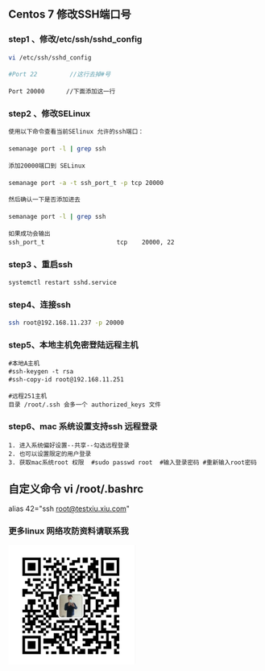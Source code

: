 
## Centos 7 修改SSH端口号

### step1 、修改/etc/ssh/sshd_config
```bash
vi /etc/ssh/sshd_config

#Port 22         //这行去掉#号

Port 20000      //下面添加这一行

```

### step2 、修改SELinux

```bash
使用以下命令查看当前SElinux 允许的ssh端口：

semanage port -l | grep ssh

添加20000端口到 SELinux

semanage port -a -t ssh_port_t -p tcp 20000

然后确认一下是否添加进去

semanage port -l | grep ssh

如果成功会输出
ssh_port_t                    tcp    20000, 22

```

### step3 、重启ssh
```bash
systemctl restart sshd.service

```
### step4、连接ssh
```bash
ssh root@192.168.11.237 -p 20000
```

### step5、本地主机免密登陆远程主机
    #本地A主机
    #ssh-keygen -t rsa
    #ssh-copy-id root@192.168.11.251

    #远程251主机
    目录 /root/.ssh 会多一个 authorized_keys 文件

### step6、mac 系统设置支持ssh 远程登录
    1. 进入系统偏好设置--共享--勾选远程登录
    2. 也可以设置限定的用户登录
    3. 获取mac系统root 权限  #sudo passwd root  #输入登录密码 #重新输入root密码

## 自定义命令 vi /root/.bashrc

alias 42="ssh root@testxiu.xiu.com"



### 更多linux 网络攻防资料请联系我

<img src="my.jpg" width="50%" height="50%"/>
